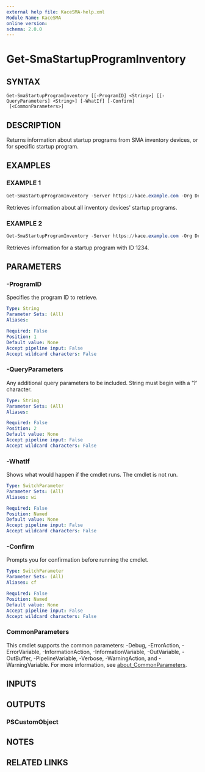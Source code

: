 ```yaml
---
external help file: KaceSMA-help.xml
Module Name: KaceSMA
online version:
schema: 2.0.0
---
```


# Get-SmaStartupProgramInventory

## SYNTAX

```
Get-SmaStartupProgramInventory [[-ProgramID] <String>] [[-QueryParameters] <String>] [-WhatIf] [-Confirm]
 [<CommonParameters>]
```

## DESCRIPTION
Returns information about startup programs from SMA inventory devices, or for  specific startup program.

## EXAMPLES

### EXAMPLE 1
```powershell
Get-SmaStartupProgramInventory -Server https://kace.example.com -Org Default -Credential (Get-Credential)
```

Retrieves information about all inventory devices' startup programs.

### EXAMPLE 2
```powershell
Get-SmaStartupProgramInventory -Server https://kace.example.com -Org Default -Credential (Get-Credential) -ProgramID 1234
```

Retrieves information for a startup program with ID 1234.

## PARAMETERS

### -ProgramID
Specifies the program ID to retrieve.

```yaml
Type: String
Parameter Sets: (All)
Aliases:

Required: False
Position: 1
Default value: None
Accept pipeline input: False
Accept wildcard characters: False
```

### -QueryParameters
Any additional query parameters to be included.
String must begin with a '?' character.

```yaml
Type: String
Parameter Sets: (All)
Aliases:

Required: False
Position: 2
Default value: None
Accept pipeline input: False
Accept wildcard characters: False
```

### -WhatIf
Shows what would happen if the cmdlet runs.
The cmdlet is not run.

```yaml
Type: SwitchParameter
Parameter Sets: (All)
Aliases: wi

Required: False
Position: Named
Default value: None
Accept pipeline input: False
Accept wildcard characters: False
```

### -Confirm
Prompts you for confirmation before running the cmdlet.

```yaml
Type: SwitchParameter
Parameter Sets: (All)
Aliases: cf

Required: False
Position: Named
Default value: None
Accept pipeline input: False
Accept wildcard characters: False
```

### CommonParameters
This cmdlet supports the common parameters: -Debug, -ErrorAction, -ErrorVariable, -InformationAction, -InformationVariable, -OutVariable, -OutBuffer, -PipelineVariable, -Verbose, -WarningAction, and -WarningVariable. For more information, see [about_CommonParameters](http://go.microsoft.com/fwlink/?LinkID=113216).

## INPUTS

## OUTPUTS

### PSCustomObject
## NOTES

## RELATED LINKS
